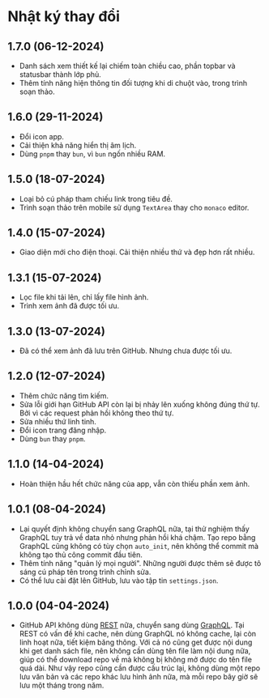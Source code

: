 # Nhật ký thay đổi

## 1.7.0 (06-12-2024)

- Danh sách xem thiết kế lại chiếm toàn chiều cao, phần topbar và statusbar thành lớp phủ.
- Thêm tính năng hiện thông tin đối tượng khi di chuột vào, trong trình soạn thảo.

## 1.6.0 (29-11-2024)

- Đổi icon app.
- Cải thiện khả năng hiển thị âm lịch.
- Dùng `pnpm` thay `bun`, vì `bun` ngốn nhiều RAM.

## 1.5.0 (18-07-2024)

- Loại bỏ cú pháp tham chiếu link trong tiêu đề.
- Trình soạn thảo trên mobile sử dụng `TextArea` thay cho `monaco` editor.

## 1.4.0 (15-07-2024)

* Giao diện mới cho điện thoại. Cải thiện nhiều thứ và đẹp hơn rất nhiều.

## 1.3.1 (15-07-2024)

* Lọc file khi tải lên, chỉ lấy file hình ảnh.
* Trình xem ảnh đã được tối ưu.

## 1.3.0 (13-07-2024)

* Đã có thể xem ảnh đã lưu trên GitHub. Nhưng chưa được tối ưu.

## 1.2.0 (12-07-2024)

* Thêm chức năng tìm kiếm.
* Sửa lỗi giới hạn GitHub API còn lại bị nhảy lên xuống không đúng thứ tự. Bởi vì các request phản hồi không theo thứ tự.
* Sửa nhiều thứ linh tinh.
* Đổi icon trang đăng nhập.
* Dùng `bun` thay `pnpm`.

## 1.1.0 (14-04-2024)

* Hoàn thiện hầu hết chức năng của app, vẫn còn thiếu phần xem ảnh.

## 1.0.1 (08-04-2024)

* Lại quyết định không chuyển sang GraphQL nữa, tại thử nghiệm thấy GraphQL tuy trả về data nhỏ nhưng phản hồi khá chậm. Tạo repo bằng GraphQL cũng không có tùy chọn `auto_init`, nên không thể commit mà không tạo thủ công commit đầu tiên.
* Thêm tính năng "quản lý mọi người". Những người được thêm sẽ được tô sáng cú pháp tên trong trình chỉnh sửa.
* Có thể lưu cài đặt lên GitHub, lưu vào tập tin `settings.json`.

## 1.0.0 (04-04-2024)

* GitHub API không dùng [REST](https://octokit.github.io/rest.js/v18) nữa, chuyển sang dùng [GraphQL](https://docs.github.com/en/graphql/reference). Tại REST có vấn đề khi cache, nên dùng GraphQL nó không cache, lại còn linh hoạt nữa, tiết kiệm băng thông. Với cả nó cũng get được nội dung khi get danh sách file, nên không cần dùng tên file làm nội dung nữa, giúp có thể download repo về mà không bị không mở được do tên file quá dài. Như vậy repo cũng cần được cấu trúc lại, không dùng một repo lưu văn bản và các repo khác lưu hình ảnh nữa, mà mỗi repo bây giờ sẽ lưu một tháng trong năm.
